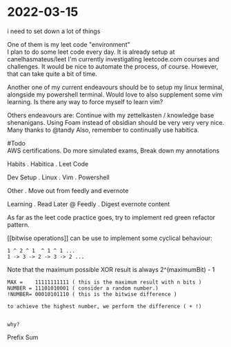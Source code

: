# 2022-03-15


i need to set down a lot of things

One of them is my leet code "environment"    
I plan to do some leet code every day. It is already setup at canelhasmateus/leet
    I'm currently investigating leetcode.com courses and challenges.
    It would be nice to automate the process, of course. However, that can take quite a bit of time.


Another one of my current endeavours should be to setup my linux terminal, alongside my powershell terminal. 
Would love to also supplement some vim learning. 
Is there any way to force myself to learn vim?

Others endeavours are:
    Continue with my zettelkasten / knowledge base shenanigans. Using Foam instead of obsidian should be very very very nice. Many thanks to @tandy
Also, remember to continually use habitica.



#Todo     
AWS certifications.
    Do more simulated exams, 
    Break down my annotations

Habits
    . Habitica
    . Leet Code

Dev Setup
    . Linux
    . Vim
    . Powershell

Other
    . Move out from feedly and evernote

Learning
    . Read Later @ Feedly
    . Digest evernote content



As far as the leet code practice goes, try to implement red green refactor pattern.



[[bitwise operations]] can be use to implement some cyclical behaviour:
    
    1 ^ 2 ^ 1  ^ 1 ^ 1 ... 
    1 -> 3 -> 2 -> 3 -> 2 ...

Note that the maximum possible XOR result is always 2^(maximumBit) - 1

    MAX =    11111111111 ( this is the maximum result with n bits )
    NUMBER = 11101010001 ( consider a random number.)
    !NUMBER= 00010101110 ( this is the bitwise difference )

    to achieve the highest number, we perform the difference ( + !)
    

    why?
Prefix Sum


